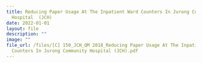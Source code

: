 ```yaml
---
title: Reducing Paper Usage At The Inpatient Ward Counters In Jurong Community
  Hospital  (JCH)
date: 2022-01-01
layout: file
description: ""
image: ""
file_url: /files/[C] 150_JCH_QM 2018_Reducing Paper Usage At The Inpatient Ward
  Counters In Jurong Community Hospital (JCH).pdf
---
```

